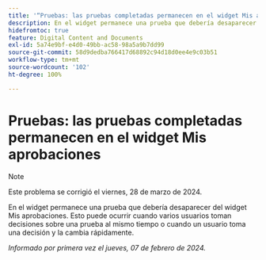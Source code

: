 ```yaml
---
title: '“Pruebas: las pruebas completadas permanecen en el widget Mis aprobaciones”'
description: En el widget permanece una prueba que debería desaparecer del widget Mis aprobaciones. Esto puede ocurrir cuando varios usuarios toman decisiones sobre una prueba al mismo tiempo o cuando un usuario toma una decisión y la cambia rápidamente.
hidefromtoc: true
feature: Digital Content and Documents
exl-id: 5a74e9bf-e4d0-49bb-ac58-98a5a9b7dd99
source-git-commit: 58d9dedba766417d68892c94d18d0ee4e9c03b51
workflow-type: tm+mt
source-wordcount: '102'
ht-degree: 100%

---
```


# Pruebas: las pruebas completadas permanecen en el widget Mis aprobaciones

>[!NOTE]
>
>Este problema se corrigió el viernes, 28 de marzo de 2024.

En el widget permanece una prueba que debería desaparecer del widget Mis aprobaciones. Esto puede ocurrir cuando varios usuarios toman decisiones sobre una prueba al mismo tiempo o cuando un usuario toma una decisión y la cambia rápidamente.

_Informado por primera vez el jueves, 07 de febrero de 2024._
